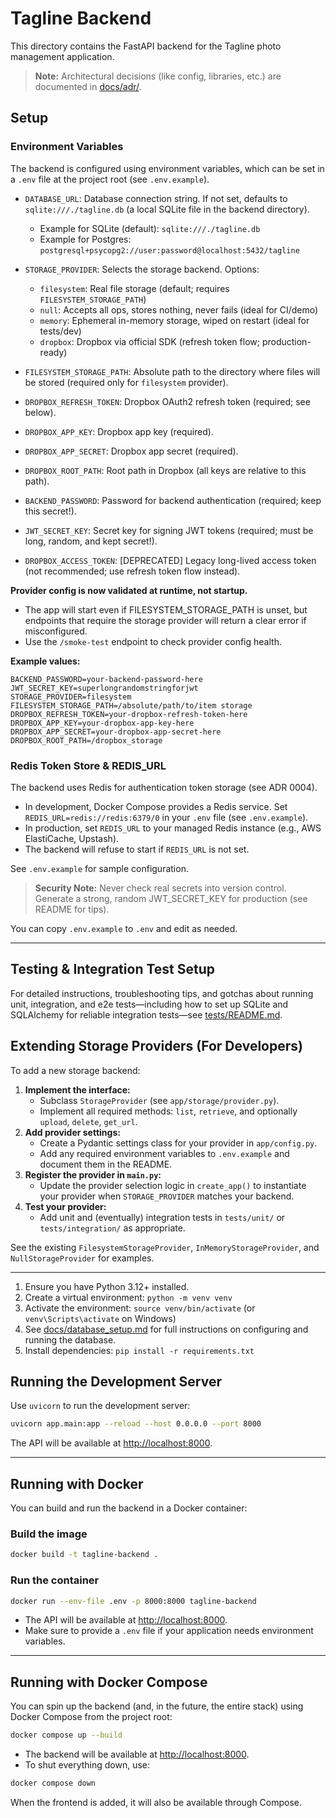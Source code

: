 # Tagline Backend

This directory contains the FastAPI backend for the Tagline photo management application.

> **Note:** Architectural decisions (like config, libraries, etc.) are documented in [docs/adr/](docs/adr/).

## Setup

### Environment Variables

The backend is configured using environment variables, which can be set in a `.env` file at the project root (see `.env.example`).

- `DATABASE_URL`: Database connection string. If not set, defaults to `sqlite:///./tagline.db` (a local SQLite file in the backend directory).
    - Example for SQLite (default): `sqlite:///./tagline.db`
    - Example for Postgres: `postgresql+psycopg2://user:password@localhost:5432/tagline`

- `STORAGE_PROVIDER`: Selects the storage backend. Options:
    - `filesystem`: Real file storage (default; requires `FILESYSTEM_STORAGE_PATH`)
    - `null`: Accepts all ops, stores nothing, never fails (ideal for CI/demo)
    - `memory`: Ephemeral in-memory storage, wiped on restart (ideal for tests/dev)
    - `dropbox`: Dropbox via official SDK (refresh token flow; production-ready)

- `FILESYSTEM_STORAGE_PATH`: Absolute path to the directory where files will be stored (required only for `filesystem` provider).
- `DROPBOX_REFRESH_TOKEN`: Dropbox OAuth2 refresh token (required; see below).
- `DROPBOX_APP_KEY`: Dropbox app key (required).
- `DROPBOX_APP_SECRET`: Dropbox app secret (required).
- `DROPBOX_ROOT_PATH`: Root path in Dropbox (all keys are relative to this path).
- `BACKEND_PASSWORD`: Password for backend authentication (required; keep this secret!).
- `JWT_SECRET_KEY`: Secret key for signing JWT tokens (required; must be long, random, and kept secret!).
- `DROPBOX_ACCESS_TOKEN`: [DEPRECATED] Legacy long-lived access token (not recommended; use refresh token flow instead).

**Provider config is now validated at runtime, not startup.**
- The app will start even if FILESYSTEM_STORAGE_PATH is unset, but endpoints that require the storage provider will return a clear error if misconfigured.
- Use the `/smoke-test` endpoint to check provider config health.

**Example values:**
```env
BACKEND_PASSWORD=your-backend-password-here
JWT_SECRET_KEY=superlongrandomstringforjwt
STORAGE_PROVIDER=filesystem
FILESYSTEM_STORAGE_PATH=/absolute/path/to/item storage
DROPBOX_REFRESH_TOKEN=your-dropbox-refresh-token-here
DROPBOX_APP_KEY=your-dropbox-app-key-here
DROPBOX_APP_SECRET=your-dropbox-app-secret-here
DROPBOX_ROOT_PATH=/dropbox_storage
```

### Redis Token Store & REDIS_URL

The backend uses Redis for authentication token storage (see ADR 0004).

- In development, Docker Compose provides a Redis service. Set `REDIS_URL=redis://redis:6379/0` in your `.env` file (see `.env.example`).
- In production, set `REDIS_URL` to your managed Redis instance (e.g., AWS ElastiCache, Upstash).
- The backend will refuse to start if `REDIS_URL` is not set.

See `.env.example` for sample configuration.

> **Security Note:** Never check real secrets into version control. Generate a strong, random JWT_SECRET_KEY for production (see README for tips).

You can copy `.env.example` to `.env` and edit as needed.

---

## Testing & Integration Test Setup

For detailed instructions, troubleshooting tips, and gotchas about running unit, integration, and e2e tests—including how to set up SQLite and SQLAlchemy for reliable integration tests—see [tests/README.md](tests/README.md).

## Extending Storage Providers (For Developers)

To add a new storage backend:

1. **Implement the interface:**
   - Subclass `StorageProvider` (see `app/storage/provider.py`).
   - Implement all required methods: `list`, `retrieve`, and optionally `upload`, `delete`, `get_url`.
2. **Add provider settings:**
   - Create a Pydantic settings class for your provider in `app/config.py`.
   - Add any required environment variables to `.env.example` and document them in the README.
3. **Register the provider in `main.py`:**
   - Update the provider selection logic in `create_app()` to instantiate your provider when `STORAGE_PROVIDER` matches your backend.
4. **Test your provider:**
   - Add unit and (eventually) integration tests in `tests/unit/` or `tests/integration/` as appropriate.

See the existing `FilesystemStorageProvider`, `InMemoryStorageProvider`, and `NullStorageProvider` for examples.

---

1.  Ensure you have Python 3.12+ installed.
2.  Create a virtual environment: `python -m venv venv`
3.  Activate the environment: `source venv/bin/activate` (or `venv\Scripts\activate` on Windows)
4.  See [docs/database_setup.md](docs/database_setup.md) for full instructions on configuring and running the database.
5.  Install dependencies: `pip install -r requirements.txt`

## Running the Development Server

Use `uvicorn` to run the development server:

```bash
uvicorn app.main:app --reload --host 0.0.0.0 --port 8000
```

The API will be available at [http://localhost:8000](http://localhost:8000).

---

## Running with Docker

You can build and run the backend in a Docker container:

### Build the image

```bash
docker build -t tagline-backend .
```

### Run the container

```bash
docker run --env-file .env -p 8000:8000 tagline-backend
```

- The API will be available at [http://localhost:8000](http://localhost:8000).
- Make sure to provide a `.env` file if your application needs environment variables.

---

## Running with Docker Compose

You can spin up the backend (and, in the future, the entire stack) using Docker Compose from the project root:

```bash
docker compose up --build
```

- The backend will be available at [http://localhost:8000](http://localhost:8000).
- To shut everything down, use:

```bash
docker compose down
```

When the frontend is added, it will also be available through Compose.
